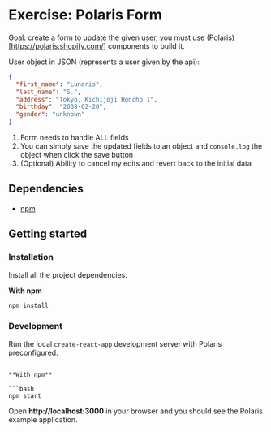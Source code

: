 # Exercise: Polaris Form

Goal: create a form to update the given user, you must use (Polaris)[https://polaris.shopify.com/] components to build it.

User object in JSON (represents a user given by the api):

```json
{
  "first_name": "Lunaris",
  "last_name": "S.",
  "address": "Tokyo, Kichijoji Honcho 1",
  "birthday": "2008-02-20",
  "gender": "unknown"
}
```

1. Form needs to handle ALL fields
2. You can simply save the updated fields to an object and `console.log` the object when click the save button
3. (Optional) Ability to cancel my edits and revert back to the initial data

## Dependencies

- [npm](https://www.npmjs.com/)

## Getting started

### Installation

Install all the project dependencies.

**With npm**

```bash
npm install
```

### Development

Run the local `create-react-app` development server with Polaris preconfigured.

````

**With npm**

```bash
npm start
````

Open **http://localhost:3000** in your browser and you should see the Polaris example application.
